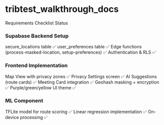 # tribtest_walkthrough_docs

Requirements Checklist Status

### Supabase Backend Setup

secure_locations table ✅
user_preferences table ✅
Edge functions (process-masked-location, setup-preferences) ✅
Authentication & RLS ✅

### Frontend Implementation 

Map View with privacy zones ✅
Privacy Settings screen ✅
AI Suggestions (route cards) ✅
Meeting Card integration ✅
Geohash masking + encryption ✅
Purple/green/yellow UI theme ✅

### ML Component

TFLite model for route scoring ✅
Linear regression implementation ✅
On-device processing ✅

